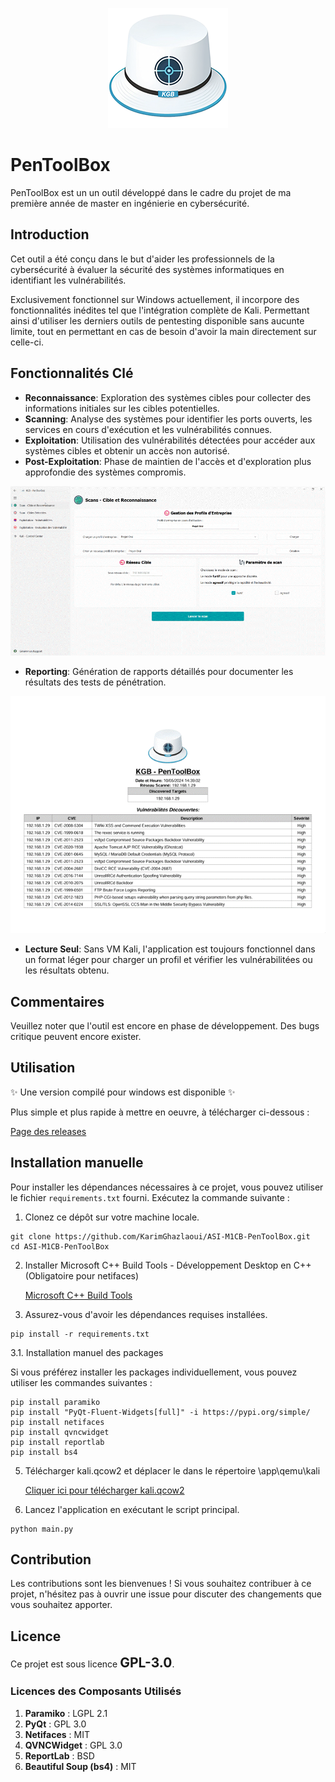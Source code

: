 <p align="center">
  <img src="./app/resource/images/logo.png">
</p>

# PenToolBox

PenToolBox est un un outil développé dans le cadre du projet de ma première année de master en ingénierie en cybersécurité.

## Introduction

Cet outil a été conçu dans le but d'aider les professionnels de la cybersécurité à évaluer la sécurité des systèmes informatiques en identifiant les vulnérabilités.

Exclusivement fonctionnel sur Windows actuellement, il incorpore des fonctionnalités inédites tel que l'intégration complète de Kali.
Permettant ainsi d'utiliser les derniers outils de pentesting disponible sans aucunte limite, tout en permettant en cas de besoin d'avoir la main directement sur celle-ci.


## Fonctionnalités Clé

- **Reconnaissance**: Exploration des systèmes cibles pour collecter des informations initiales sur les cibles potentielles.
- **Scanning**: Analyse des systèmes pour identifier les ports ouverts, les services en cours d'exécution et les vulnérabilités connues.
- **Exploitation**: Utilisation des vulnérabilités détectées pour accéder aux systèmes cibles et obtenir un accès non autorisé.
- **Post-Exploitation**: Phase de maintien de l'accès et d'exploration plus approfondie des systèmes compromis.

<p align="center">
  <img src="./images/demo.gif">
</p>

- **Reporting**: Génération de rapports détaillés pour documenter les résultats des tests de pénétration.

<p align="center">
  <img src="./images/rapport.gif">
</p>

- **Lecture Seul**: Sans VM Kali, l'application est toujours fonctionnel dans un format léger pour charger un profil et vérifier les vulnérabilitées ou les résultats obtenu.

## Commentaires

Veuillez noter que l'outil est encore en phase de développement. 
Des bugs critique peuvent encore exister.

## Utilisation

✨ Une version compilé pour windows est disponible ✨

Plus simple et plus rapide à mettre en oeuvre, à télécharger ci-dessous :

[Page des releases](https://github.com/KarimGhazlaoui/ASI-M1CB-PenToolBox/releases/tag/executable)<br>

## Installation manuelle

Pour installer les dépendances nécessaires à ce projet, vous pouvez utiliser le fichier `requirements.txt` fourni. Exécutez la commande suivante :

1. Clonez ce dépôt sur votre machine locale.
  ```console
  git clone https://github.com/KarimGhazlaoui/ASI-M1CB-PenToolBox.git
  cd ASI-M1CB-PenToolBox
  ```

2. Installer Microsoft C++ Build Tools - Développement Desktop en C++ (Obligatoire pour netifaces) 

    [Microsoft C++ Build Tools](https://visualstudio.microsoft.com/visual-cpp-build-tools)<br>


3. Assurez-vous d'avoir les dépendances requises installées.
  ```console
  pip install -r requirements.txt
  ```
  3.1. Installation manuel des packages

  Si vous préférez installer les packages individuellement, vous pouvez utiliser les commandes suivantes :
  ```console
  pip install paramiko
  pip install "PyQt-Fluent-Widgets[full]" -i https://pypi.org/simple/
  pip install netifaces
  pip install qvncwidget
  pip install reportlab
  pip install bs4
  ```

5. Télécharger kali.qcow2 et déplacer le dans le répertoire \app\qemu\kali
   
     [Cliquer ici pour télécharger kali.qcow2](https://drive.google.com/file/d/19TkXSNwm6RxxnFsOpfuVuTnsTJIXfvee/view?usp=sharing)<br>
     
6. Lancez l'application en exécutant le script principal.
  ```console
  python main.py
  ```



## Contribution
Les contributions sont les bienvenues ! Si vous souhaitez contribuer à ce projet, n'hésitez pas à ouvrir une issue pour discuter des changements que vous souhaitez apporter.

## Licence
Ce projet est sous licence <span style="font-size:1.5em; font-weight:bold;">GPL-3.0</span>.

### Licences des Composants Utilisés

1. **Paramiko** : LGPL 2.1
2. **PyQt** : GPL 3.0
3. **Netifaces** : MIT
4. **QVNCWidget** : GPL 3.0
5. **ReportLab** : BSD
6. **Beautiful Soup (bs4)** : MIT
